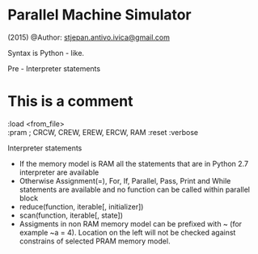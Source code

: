 Parallel Machine Simulator
==========================
(2015)
@Author: stjepan.antivo.ivica@gmail.com

Syntax is Python - like.

Pre - Interpreter statements
# This is a comment
:load <from_file>	
:pram <MODEL>         ; CRCW, CREW, EREW, ERCW, RAM
:reset
:verbose <Boolean>

Interpreter statements
* If the memory model is RAM all the statements that are in Python 2.7 interpreter are available
* Otherwise Assignment(=), For, If, Parallel, Pass, Print and While statements are available and no function can be called within parallel block
* reduce(function, iterable[, initializer])
* scan(function, iterable[, state])
* Assigments in non RAM memory model can be prefixed with ~ (for example ~a = 4). Location on the left will not be checked against constrains of selected PRAM memory model.
